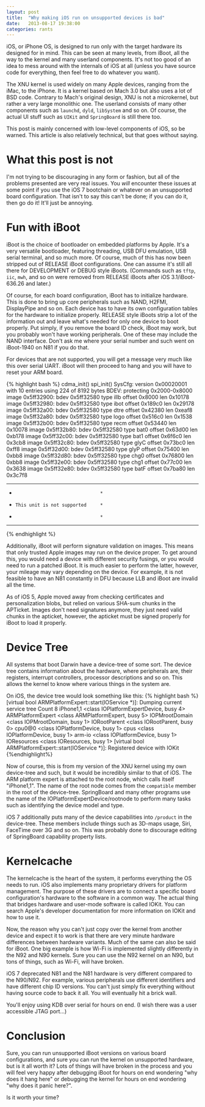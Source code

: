 ```yaml
---
layout: post
title:  "Why making iOS run on unsupported devices is bad"
date:   2013-08-17 19:38:00
categories: rants
---
```


iOS, or iPhone OS, is designed to run only with the target hardware its designed for in mind. This can be seen at
many levels, from iBoot, all the way to the kernel and many userland components. It's not too good of an idea
to mess around with the internals of iOS at all (unless you have source code for everything, then feel free to
do whatever you want).

The XNU kernel is used widely on many Apple devices, ranging from the iMac, to the iPhone. It is a kernel based on Mach 
3.0 but also uses a lot of BSD code. Contrary to Mach's original design, XNU is not a microkernel, but rather a very 
large monolithic one. The userland consists of many other components such as `launchd`, `dyld`, `libSystem` and so on.
Of course, the actual UI stuff such as `UIKit` and `SpringBoard` is still there too.

This post is mainly concerned with low-level components of iOS, so be warned. This article is also relatively technical,
but that goes without saying.

What this post is not
=====================

I'm not trying to be discouraging in any form or fashion, but all of the problems presented are very real issues.
You *will* encounter these issues at some point if you use the iOS 7 bootchain or whatever on an unsupported 
board configuration. That isn't to say this can't be done; if you can do it, then go do it! It'll just be
annoying. 

Fun with iBoot
==============

iBoot is the choice of bootloader on embedded platforms by Apple. It's a very versatile bootloader, featuring threading,
USB DFU emulation, USB serial terminal, and so much more. Of course, much of this has now been stripped out of RELEASE
iBoot configurations. One can assume it's still all there for DEVELOPMENT or DEBUG style iBoots. (Commands such as
`tftp`, `iic`, `mwh`, and so on were removed from RELEASE iBoots after iOS 3.1/iBoot-636.26 and later.)

Of course, for each board configuration, iBoot has to initialize hardware. This is done to bring up core peripherals such
as NAND, H2FMI, DisplayPipe and so on. Each device has to have its own configuration tables for the hardware to initialize
properly. RELEASE style iBoots strip a lot of the information out and leave what's needed for only one device to boot properly.
Put simply, if you remove the board ID check, iBoot may work, but you probably won't have working peripherals. One of these may
include the NAND interface. Don't ask me where your serial number and such went on iBoot-1940 on N81 if you do that.

For devices that are not supported, you will get a message very much like this over serial UART. iBoot will then proceed to hang
and you will have to reset your ARM board.

{% highlight bash %}
cdma_init()
spi_init()
SysCfg: version 0x00020001 with 10 entries using 224 of 8192 bytes
BDEV: protecting 0x2000-0x8000
image 0x5ff32900: bdev 0x5ff32580 type illb offset 0x8000 len 0x10178
image 0x5ff32980: bdev 0x5ff32580 type ibot offset 0x189c0 len 0x29178
image 0x5ff32a00: bdev 0x5ff32580 type dtre offset 0x42380 len 0xeaf8
image 0x5ff32a80: bdev 0x5ff32580 type logo offset 0x516c0 len 0x1538
image 0x5ff32b00: bdev 0x5ff32580 type recm offset 0x53440 len 0x10078
image 0x5ff32b80: bdev 0x5ff32580 type bat0 offset 0x63d00 len 0xb178
image 0x5ff32c00: bdev 0x5ff32580 type bat1 offset 0x6f6c0 len 0x3cb8
image 0x5ff32c80: bdev 0x5ff32580 type glyC offset 0x73bc0 len 0xff8
image 0x5ff32d00: bdev 0x5ff32580 type glyP offset 0x75400 len 0xbb8
image 0x5ff32d80: bdev 0x5ff32580 type chg0 offset 0x76800 len 0xbb8
image 0x5ff32e00: bdev 0x5ff32580 type chg1 offset 0x77c00 len 0x3638
image 0x5ff32e80: bdev 0x5ff32580 type batF offset 0x7ba80 len 0x3c7f8

**************************************
*                                    *
*     This unit is not supported     *
*                                    *
**************************************
{% endhighlight %}

Additionally, iBoot will perform signature validation on images. This means that only trusted Apple
images may run on the device proper. To get around this, you would need a device with different security fusings, or
you would need to run a patched iBoot. It is much easier to perform the latter, however, your mileage may vary
depending on the device. For example, it is not feasible to have an N81 constantly in DFU because LLB and iBoot 
are invalid all the time. 

As of iOS 5, Apple moved away from checking certificates and personalization blobs, but relied on various SHA-sum
chunks in the APTicket. Images don't need signatures anymore, they just need valid chunks in the apticket, however,
the apticket must be signed properly for iBoot to load it properly.

Device Tree
===========

All systems that boot Darwin have a device-tree of some sort. The device tree contains information about the hardware,
where peripherals are, their registers, interrupt controllers, processor descriptions and so on. This allows the kernel
to know where various things in the system are.

On iOS, the device tree would look something like this:
{% highlight bash %}
[virtual bool ARMPlatformExpert::start(IOService *)]: Dumping current service tree
Count 8
    iPhone1,1 <class IOPlatformExpertDevice, busy 4>
      ARMPlatformExpert <class ARMPlatformExpert, busy 5>
        IOPMrootDomain <class IOPMrootDomain, busy 1>
          IORootParent <class IORootParent, busy 0>
        cpu0@0 <class IOPlatformDevice, busy 1>
        cpus <class IOPlatformDevice, busy 1>
        arm-io <class IOPlatformDevice, busy 1>
      IOResources <class IOResources, busy 1>
[virtual bool ARMPlatformExpert::start(IOService *)]: Registered device with IOKit
{%endhighlight%}

Now of course, this is from my version of the XNU kernel using my own device-tree and such, but it would be incredibly
similar to that of iOS. The ARM platform expert is attached to the root node, which calls itself "iPhone1,1". The 
name of the root node comes from the `compatible` member in the root of the device-tree. SpringBoard and many other programs
use the name of the IOPlatformExpertDevice/rootnode to perform many tasks such as identifying the device model and type.

iOS 7 additionally puts many of the device capabilities into `/product` in the device-tree. These members include things such
as 3D-maps usage, Siri, FaceTime over 3G and so on. This was probably done to discourage editing of SpringBoard capability
property lists.

Kernelcache
===========

The kernelcache is the heart of the system, it performs everything the OS needs to run. iOS also implements many
proprietary drivers for platform management. The purpose of these drivers are to connect a specific board configuration's 
hardware to the software in a common way. The actual thing that bridges hardware and user-mode software is called IOKit.
You can search Apple's developer documentation for more information on IOKit and how to use it.

Now, the reason why you can't just copy over the kernel from another device and expect it to work is that there are 
very minute hardware differences between hardware variants. Much of the same can also be said for iBoot. One big example
is how Wi-Fi is implemented slightly differently in the N92 and N90 kernels. Sure you can use the N92 kernel on an N90, but
tons of things, such as Wi-Fi, will have broken.

iOS 7 deprecated N81 and the N81 hardware is very different compared to the N90/N92. For example, various peripherals use
different identifiers and have different chip ID versions. You can't just simply fix everything without having source code
to back it all. You will eventually hit a brick wall. 

You'll enjoy using KDB over serial for hours on end. (I wish there was a user accessible JTAG port...)

Conclusion
==========

Sure, you can run unsupported iBoot versions on various board configurations, and sure you can run the kernel on unsupported
hardware, but is it all worth it? Lots of things will have broken in the process and you will feel very happy after debugging
iBoot for hours on end wondering "why does it hang here" or debugging the kernel for hours on end wondering "why does it
panic here?".

Is it worth your time?
